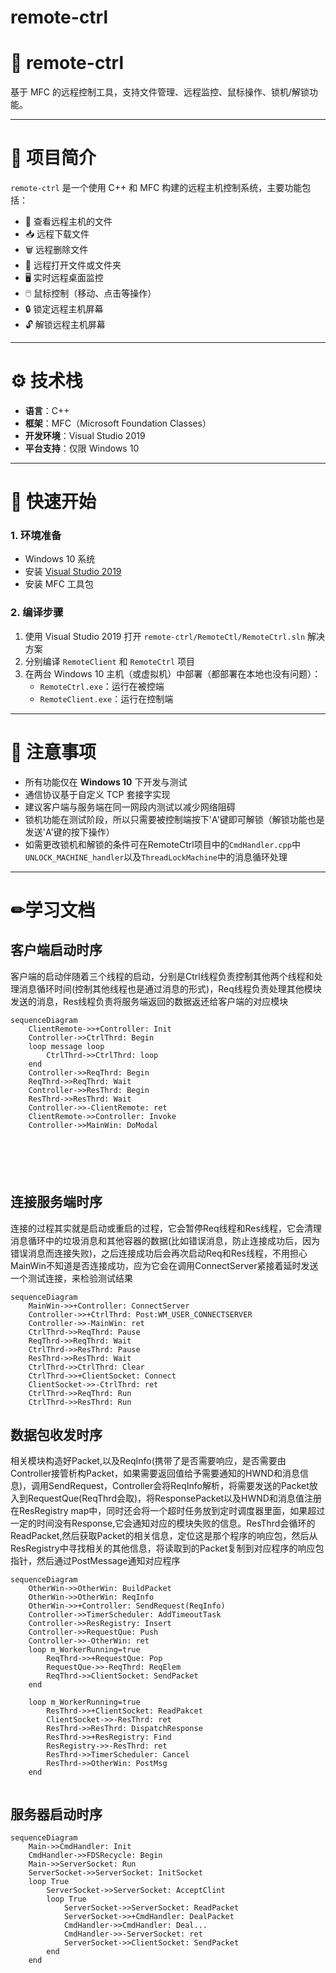 # remote-ctrl

# 📡 remote-ctrl

基于 MFC 的远程控制工具，支持文件管理、远程监控、鼠标操作、锁机/解锁功能。

---

# 🧰 项目简介

`remote-ctrl` 是一个使用 C++ 和 MFC 构建的远程主机控制系统，主要功能包括：

- 📁 查看远程主机的文件
- 📥 远程下载文件
- 🗑️ 远程删除文件
- 📂 远程打开文件或文件夹
- 🖥️ 实时远程桌面监控
- 🖱️ 鼠标控制（移动、点击等操作）
- 🔒 锁定远程主机屏幕
- 🔓 解锁远程主机屏幕

---

# ⚙️ 技术栈

- **语言**：C++
- **框架**：MFC（Microsoft Foundation Classes）
- **开发环境**：Visual Studio 2019
- **平台支持**：仅限 Windows 10

---

# 🚀 快速开始

### 1. 环境准备

- Windows 10 系统
- 安装 [Visual Studio 2019](https://visualstudio.microsoft.com/)
- 安装 MFC 工具包

### 2. 编译步骤

1. 使用 Visual Studio 2019 打开 `remote-ctrl/RemoteCtl/RemoteCtrl.sln` 解决方案
2. 分别编译 `RemoteClient` 和 `RemoteCtrl` 项目
3. 在两台 Windows 10 主机（或虚拟机）中部署（都部署在本地也没有问题）：
	- `RemoteCtrl.exe`：运行在被控端
	- `RemoteClient.exe`：运行在控制端

------

# 📌 注意事项

- 所有功能仅在 **Windows 10** 下开发与测试
- 通信协议基于自定义 TCP 套接字实现
- 建议客户端与服务端在同一网段内测试以减少网络阻碍
- 锁机功能在测试阶段，所以只需要被控制端按下'A'键即可解锁（解锁功能也是发送'A'键的按下操作）
- 如需更改锁机和解锁的条件可在RemoteCtrl项目中的`CmdHandler.cpp`中`UNLOCK_MACHINE_handler`以及`ThreadLockMachine`中的消息循环处理

---

# ✏学习文档

## 客户端启动时序

客户端的启动伴随着三个线程的启动，分别是Ctrl线程负责控制其他两个线程和处理消息循环时间(控制其他线程也是通过消息的形式)，Req线程负责处理其他模块发送的消息，Res线程负责将服务端返回的数据返还给客户端的对应模块

```mermaid
sequenceDiagram
	ClientRemote->>+Controller: Init
	Controller->>CtrlThrd: Begin
    loop message loop
    	CtrlThrd->>CtrlThrd: loop
    end
	Controller->>ReqThrd: Begin
	ReqThrd->>ReqThrd: Wait
	Controller->>ResThrd: Begin
	ResThrd->>ResThrd: Wait
	Controller->>-ClientRemote: ret
	ClientRemote->>Controller: Invoke
    Controller->>MainWin: DoModal
    

    
    
	
```



## 连接服务端时序

连接的过程其实就是启动或重启的过程，它会暂停Req线程和Res线程，它会清理消息循环中的垃圾消息和其他容器的数据(比如错误消息，防止连接成功后，因为错误消息而连接失败)，之后连接成功后会再次启动Req和Res线程，不用担心MainWin不知道是否连接成功，应为它会在调用ConnectServer紧接着延时发送一个测试连接，来检验测试结果

```mermaid
sequenceDiagram
	MainWin->>+Controller: ConnectServer
	Controller->>+CtrlThrd: Post:WM_USER_CONNECTSERVER
	Controller->>-MainWin: ret
    CtrlThrd->>ReqThrd: Pause
    ReqThrd->>ReqThrd: Wait
    CtrlThrd->>ResThrd: Pause
    ResThrd->>ResThrd: Wait
    CtrlThrd->>CtrlThrd: Clear
	CtrlThrd->>+ClientSocket: Connect
	ClientSocket->>-CtrlThrd: ret
	CtrlThrd->>ReqThrd: Run
	CtrlThrd->>ResThrd: Run

```



## 数据包收发时序

相关模块构造好Packet,以及ReqInfo(携带了是否需要响应，是否需要由Controller接管析构Packet，如果需要返回值给予需要通知的HWND和消息信息)，调用SendRequest，Controller会将ReqInfo解析，将需要发送的Packet放入到RequestQue(ReqThrd会取)，将ResponsePacket以及HWND和消息值注册在ResRegistry map中，同时还会将一个超时任务放到定时调度器里面，如果超过一定的时间没有Response,它会通知对应的模块失败的信息。ResThrd会循环的ReadPacket,然后获取Packet的相关信息，定位这是那个程序的响应包，然后从ResRegistry中寻找相关的其他信息，将读取到的Packet复制到对应程序的响应包指针，然后通过PostMessage通知对应程序

```mermaid
sequenceDiagram
	OtherWin->>OtherWin: BuildPacket
	OtherWin->>OtherWin: ReqInfo
	OtherWin->>+Controller: SendRequest(ReqInfo)
	Controller->>TimerScheduler: AddTimeoutTask
	Controller->>ResRegistry: Insert
	Controller->>RequestQue: Push
	Controller->>-OtherWin: ret
	loop m_WorkerRunning=true
		ReqThrd->>+RequestQue: Pop
		RequestQue->>-ReqThrd: ReqElem
		ReqThrd->>ClientSocket: SendPacket
	end
	
	loop m_WorkerRunning=true
		ResThrd->>+ClientSocket: ReadPakcet
		ClientSocket->>-ResThrd: ret
		ResThrd->>ResThrd: DispatchResponse
		ResThrd->>+ResRegistry: Find
		ResRegistry->>-ResThrd: ret
		ResThrd->>TimerScheduler: Cancel
		ResThrd->>OtherWin: PostMsg
	end
	

```

## 服务器启动时序

```mermaid
sequenceDiagram
	Main->>CmdHandler: Init
	CmdHandler->>FDSRecycle: Begin
	Main->>ServerSocket: Run
	ServerSocket->>ServerSocket: InitSocket
	loop True
		ServerSocket->>ServerSocket: AcceptClint
		loop True
			ServerSocket->>ServerSocket: ReadPacket
			ServerSocket->>+CmdHandler: DealPacket
			CmdHandler->>CmdHandler: Deal...
			CmdHandler->>-ServerSocket: ret
			ServerSocket->>ClientSocket: SendPacket
		end
	end
```







































